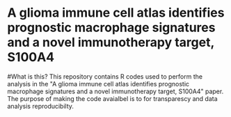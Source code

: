 # A glioma immune cell atlas identifies prognostic macrophage signatures and a novel immunotherapy target, S100A4


#What is this?
This repository contains R codes used to perform the analysis in the "A glioma immune cell atlas identifies prognostic macrophage signatures and a novel immunotherapy target, S100A4" paper. The purpose of making the code avaialbel is to for transparescy and data analysis reproducibilty.
